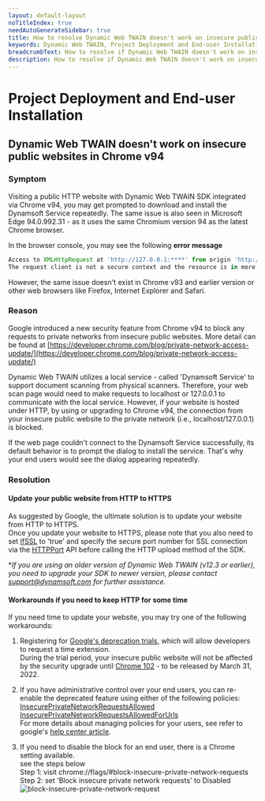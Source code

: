 ```yaml
---
layout: default-layout
noTitleIndex: true
needAutoGenerateSidebar: true
title: How to resolve Dynamic Web TWAIN doesn't work on insecure public websites in Chrome v94
keywords: Dynamic Web TWAIN, Project Deployment and End-user Installation, Chrome 94 issue, HTTP website, Edge 94 issue
breadcrumbText: How to resolve if Dynamic Web TWAIN doesn't work on insecure public websites in Chrome v94
description: How to resolve if Dynamic Web TWAIN doesn't work on insecure public websites in Chrome v94
---
```


# Project Deployment and End-user Installation

## Dynamic Web TWAIN doesn't work on insecure public websites in Chrome v94

### Symptom

Visiting a public HTTP website with Dynamic Web TWAIN SDK integrated via Chrome v94, you may get prompted to download and install the Dynamsoft Service repeatedly.
The same issue is also seen in Microsoft Edge 94.0.992.31 - as it uses the same Chromium version 94 as the latest Chrome browser.

In the browser console, you may see the following **error message**

```javascript
Access to XMLHttpRequest at 'http://127.0.0.1:****' from origin 'http://yourwebsiteURL' has been blocked by CORS policy:
The request client is not a secure context and the resource is in more-private address space `local`.
```

However, the same issue doesn't exist in Chrome v93 and earlier version or other web browsers like Firefox, Internet Explorer and Safari.

### Reason

Google introduced a new security feature from Chrome v94 to block any requests to private networks from insecure public websites. More detail can be found at [https://developer.chrome.com/blog/private-network-access-update/](https://developer.chrome.com/blog/private-network-access-update/)

Dynamic Web TWAIN utilizes a local service - called 'Dynamsoft Service' to support document scanning from physical scanners. Therefore, your web scan page would need to make requests to localhost or 127.0.0.1 to communicate with the local service. However, if your website is hosted under HTTP, by using or upgrading to Chrome v94, the connection from your insecure public website to the private network (i.e., localhost/127.0.0.1) is blocked.

If the web page couldn't connect to the Dynamsoft Service successfully, its default behavior is to prompt the dialog to install the service. That's why your end users would see the dialog appearing repeatedly.

### Resolution

#### Update your public website from HTTP to HTTPS

As suggested by Google, the ultimate solution is to update your website from HTTP to HTTPS.  
Once you update your website to HTTPS, please note that you also need to set [IfSSL](https://www.dynamsoft.com/web-twain/docs/info/api/WebTwain_IO.html?ver=latest#ifssl) to 'true' and specify the secure port number for SSL connection via the [HTTPPort](https://www.dynamsoft.com/web-twain/docs/info/api/WebTwain_IO.html?ver=latest#httpport) API before calling the HTTP upload method of the SDK.

\*_If you are using an older version of Dynamic Web TWAIN (v12.3 or earlier), you need to upgrade your SDK to newer version, please contact <support@dynamsoft.com> for further assistance._

#### Workarounds if you need to keep HTTP for some time

If you need time to update your website, you may try one of the following workarounds:

1. Registering for [Google's deprecation trials](https://developer.chrome.com/blog/origin-trials/#deprecation-trials), which will allow developers to request a time extension.  
   During the trial period, your insecure public website will not be affected by the security upgrade until [Chrome 102](https://chromiumdash.appspot.com/schedule) - to be released by March 31, 2022.

2. If you have administrative control over your end users, you can re-enable the deprecated feature using either of the following policies:  
   [InsecurePrivateNetworkRequestsAllowed](https://chromeenterprise.google/policies/#InsecurePrivateNetworkRequestsAllowed)  
   [InsecurePrivateNetworkRequestsAllowedForUrls](https://chromeenterprise.google/policies/#InsecurePrivateNetworkRequestsAllowedForUrls)  
   For more details about managing policies for your users, see refer to google's [help center article](https://support.google.com/chrome/a/answer/9037717).

3. If you need to disable the block for an end user, there is a Chrome setting available.  
   see the steps below  
   Step 1: visit chrome://flags/#block-insecure-private-network-requests  
   Step 2: set 'Block insecure private network requests' to Disabled  
   ![block-insecure-private-network-request]({{site.assets}}imgs/block-insecure-private-network-request.png)
